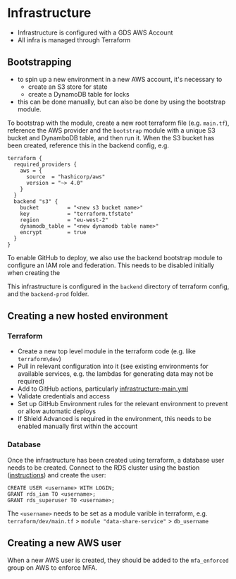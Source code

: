 # Infrastructure

- Infrastructure is configured with a GDS AWS Account
- All infra is managed through Terraform

## Bootstrapping

- to spin up a new environment in a new AWS account, it's necessary to
    - create an S3 store for state
    - create a DynamoDB table for locks
- this can be done manually, but can also be done by using the bootstrap module.

To bootstrap with the module, create a new root terraform file (e.g. `main.tf`), reference the AWS provider and
the `bootstrap` module with a unique S3 bucket and DynamboDB table, and then run it.
When the S3 bucket has been created, reference this in the backend config, e.g.

```
terraform {
  required_providers {
    aws = {
      source  = "hashicorp/aws"
      version = "~> 4.0"
    }
  }
  backend "s3" {
    bucket         = "<new s3 bucket name>"
    key            = "terraform.tfstate"
    region         = "eu-west-2"
    dynamodb_table = "<new dynamodb table name>"
    encrypt        = true
  }
}
```

To enable GitHub to deploy, we also use the backend bootstrap module to configure an IAM role and federation.
This needs to be disabled initially when creating the

This infrastructure is configured in the `backend` directory of terraform config, and the `backend-prod` folder.

## Creating a new hosted environment

### Terraform

- Create a new top level module in the terraform code (e.g. like `terraform\dev`)
- Pull in relevant configuration into it (see existing environments for available services, e.g. the lambdas for
  generating data may not be required)
- Add to GitHub actions, particularly [infrastructure-main.yml](.github/workflows/infrastructure-main.yml)
- Validate credentials and access
- Set up GitHub Environment rules for the relevant environment to prevent or allow automatic deploys
- If Shield Advanced is required in the environment, this needs to be enabled manually first within the account

### Database

Once the infrastructure has been created using terraform, a database user needs to be created.
Connect to the RDS cluster using the bastion ([instructions](./connecting-to-hosted-databases.md)) and create the user:

```psql
CREATE USER <username> WITH LOGIN;
GRANT rds_iam TO <username>;
GRANT rds_superuser TO <username>;
```

The `<username>` needs to be set as a module varible in terraform,
e.g. `terraform/dev/main.tf` > `module "data-share-service"` > `db_username`

## Creating a new AWS user

When a new AWS user is created, they should be added to the `mfa_enforced` group on AWS to enforce MFA.
